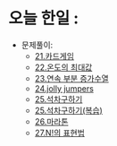 # 오늘 한일 :
  - 문제풀이:
    - [21.카드게임](https://github.com/SeungMin2001/TIL/blob/main/CodingTest/21.%EC%B9%B4%EB%93%9C%EA%B2%8C%EC%9E%84.md)
    - [22.온도의 최대값](https://github.com/SeungMin2001/TIL/blob/main/CodingTest/22.%EC%98%A8%EB%8F%84%EC%9D%98%20%EC%B5%9C%EB%8C%80%EA%B0%92.md)
    - [23.연속 부분 증가수열](https://github.com/SeungMin2001/TIL/blob/main/CodingTest/23.%EC%97%B0%EC%86%8D%20%EB%B6%80%EB%B6%84%20%EC%A6%9D%EA%B0%80%EC%88%98%EC%97%B4.md)
    - [24.jolly jumpers](https://github.com/SeungMin2001/TIL/blob/main/CodingTest/24.jolly%20jumpers.md)
    - [25.석차구하기](https://github.com/SeungMin2001/TIL/blob/main/CodingTest/25.%EC%84%9D%EC%B0%A8%EA%B5%AC%ED%95%98%EA%B8%B0.md)
    - [25.석차구하기(복습)](https://github.com/SeungMin2001/TIL/blob/main/CodingTest/25.%EC%84%9D%EC%B0%A8%EA%B5%AC%ED%95%98%EA%B8%B0(%EB%B3%B5%EC%8A%B5).md)
    - [26.마라톤](https://github.com/SeungMin2001/TIL/blob/main/CodingTest/26.%EB%A7%88%EB%9D%BC%ED%86%A4.md)
    - [27.N!의 표현법](https://github.com/SeungMin2001/TIL/blob/main/CodingTest/27.N!%EC%9D%98%20%ED%91%9C%ED%98%84%EB%B2%95.md)

